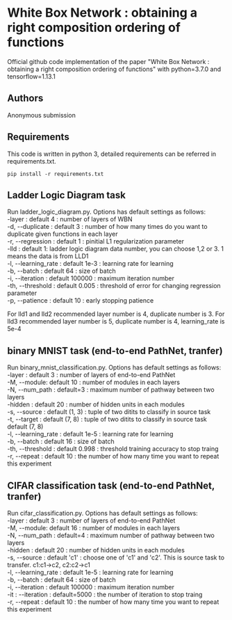 # White Box Network : obtaining a right composition ordering of functions
Official github code implementation of the paper "White Box Network : obtaining a right composition ordering of functions" with python=3.7.0 and tensorflow=1.13.1

## Authors
Anonymous submission


## Requirements
This code is written in python 3, detailed requirements can be referred in requirements.txt. 
```
pip install -r requirements.txt
```

## Ladder Logic Diagram task
Run ladder_logic_diagram.py. Options has default settings as follows:  
-layer : default 4 : number of layers of WBN  
-d, --duplicate : default 3 : number of how many times do you want to duplicate given functions in each layer  
-r, --regression : default 1 : pinitial L1 regularization parameter  
-lld : default 1: ladder logic diagram data number, you can choose 1,2 or 3. 1 means the data is from LLD1  
-l, --learning_rate : default 1e-3 : learning rate for learning  
-b, --batch : default 64 : size of batch  
-i, --iteration : default 100000 : maximum iteration number  
-th, --threshold : default 0.005 : threshold of error for changing regression parameter  
-p, --patience : default 10 : early stopping patience  
  
For lld1 and lld2 recommended layer number is 4, duplicate number is 3. For lld3 recommended layer number is 5, duplicate number is 4, learning_rate is 5e-4

                        
## binary MNIST task (end-to-end PathNet, tranfer)
Run binary_mnist_classification.py. Options has default settings as follows:  
-layer : default 3 : number of layers of end-to-end PathNet  
-M, --module: default 10 : number of modules in each layers  
-N, --num_path : default=3 : maximum number of pathway between two layers  
-hidden : default 20 : number of hidden units in each modules  
-s, --source : default (1, 3) : tuple of two ditits to classify in source task  
-t, --target : default (7, 8) : tuple of two ditits to classify in source task default (7, 8)  
-l, --learning_rate : default 1e-5 : learning rate for learning  
-b, --batch : default 16 : size of batch  
-th, --threshold : default 0.998 : threshold training accuracy to stop traing  
-r, --repeat : default 10 : the number of how many time you want to repeat this experiment  
  
    
## CIFAR classification task (end-to-end PathNet, tranfer)
Run cifar_classification.py. Options has default settings as follows:  
-layer : default 3 : number of layers of end-to-end PathNet  
-M, --module: default 16 : number of modules in each layers  
-N, --num_path : default=4 : maximum number of pathway between two layers  
-hidden : default 20 : number of hidden units in each modules  
-s, --source : default 'c1' : choose one of 'c1' and 'c2'. This is source task to transfer. c1:c1->c2, c2:c2->c1  
-l, --learning_rate : default 1e-5 : learning rate for learning  
-b, --batch : default 64 : size of batch  
-i, --iteration : default 100000 : maximum iteration number  
-it : --iteration : default=5000 : the number of iteration to stop traing  
-r, --repeat : default 10 : the number of how many time you want to repeat this experiment  
